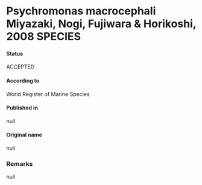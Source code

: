 Psychromonas macrocephali Miyazaki, Nogi, Fujiwara & Horikoshi, 2008 SPECIES
=======

#### Status
ACCEPTED

#### According to
World Register of Marine Species

#### Published in
null

#### Original name
null

### Remarks
null
